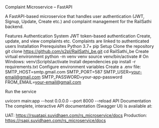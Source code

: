 Complaint Microservice – FastAPI

A FastAPI-based microservice that handles user authentication (JWT, Signup, Update, Create etc.) and complaint management for the RailSathi backend.

Features
Authentication System
JWT token-based authentication
Create, update, and view complaints etc.
Complaints are linked to authenticated users
Installation
Prerequisites
Python 3.7+
pip
Setup
Clone the repository
git clone https://github.com/s2pl/RailSathi_be.git
cd RailSathi_be
Create virtual environment
python -m venv venv
source venv/bin/activate # On Windows: venv\Scripts\activate
Install dependencies
pip install -r requirements.txt
Configure environment variables Create a .env file: SMTP_HOST=smtp.gmail.com SMTP_PORT=587 SMTP_USER=your-email@gmail.com SMTP_PASSWORD=your-app-password FROM_EMAIL=your-email@gmail.com

Run the service

uvicorn main:app --host 0.0.0.0 --port 8000 --reload
API Documentation
The complete, interactive API documentation (Swagger UI) is available at:

UAT: https://rsuatapi.suvidhaen.com/rs_microservice/docs
Production: https://rsapi.suvidhaen.com/rs_microservice/docs
